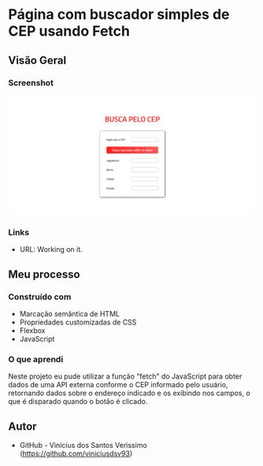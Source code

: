 # Página com buscador simples de CEP usando Fetch

## Visão Geral

### Screenshot

![](./screenshot.png)

### Links

- URL: Working on it.

## Meu processo

### Construído com

- Marcação semântica de HTML
- Propriedades customizadas de CSS
- Flexbox
- JavaScript

### O que aprendi

Neste projeto eu pude utilizar a função "fetch" do JavaScript para obter dados de uma API externa conforme o CEP informado pelo usuário, retornando dados sobre o endereço indicado e os exibindo nos campos, o que é disparado quando o botão é clicado.

## Autor

- GitHub - Vinícius dos Santos Verissimo (https://github.com/viniciusdsv93)
